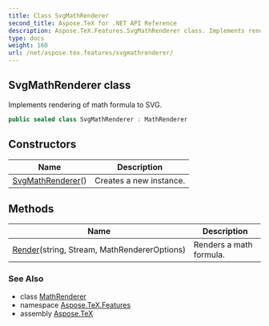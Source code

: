 ```yaml
---
title: Class SvgMathRenderer
second_title: Aspose.TeX for .NET API Reference
description: Aspose.TeX.Features.SvgMathRenderer class. Implements rendering of math formula to SVG
type: docs
weight: 160
url: /net/aspose.tex.features/svgmathrenderer/
---
```

## SvgMathRenderer class

Implements rendering of math formula to SVG.

```csharp
public sealed class SvgMathRenderer : MathRenderer
```

## Constructors

| Name | Description |
| --- | --- |
| [SvgMathRenderer](svgmathrenderer/)() | Creates a new instance. |

## Methods

| Name | Description |
| --- | --- |
| [Render](../../aspose.tex.features/mathrenderer/render/)(string, Stream, MathRendererOptions) | Renders a math formula. |

### See Also

* class [MathRenderer](../mathrenderer/)
* namespace [Aspose.TeX.Features](../../aspose.tex.features/)
* assembly [Aspose.TeX](../../)


